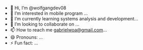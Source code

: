 - 👋 Hi, I’m @wolfgangdev08
- 👀 I’m interested in mobile program ...
- 🌱 I’m currently learning systems analysis and development...
- 💞️ I’m looking to collaborate on ...
- 📫 How to reach me gabrielwoa@gmail.com...
- 😄 Pronouns: ...
- ⚡ Fun fact: ...

<!---
wolfgangdev08/wolfgangdev08 is a ✨ special ✨ repository because its `README.md` (this file) appears on your GitHub profile.
You can click the Preview link to take a look at your changes.
--->
